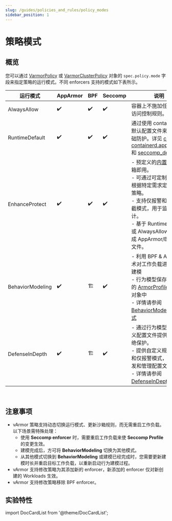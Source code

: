 ```yaml
---
slug: /guides/policies_and_rules/policy_modes
sidebar_position: 1
---
```


# 策略模式

## 概览

您可以通过 [VarmorPolicy](../../getting_started/usage_instructions#varmorpolicy) 或  [VarmorClusterPolicy](../../getting_started/usage_instructions#varmorclusterpolicy) 对象的 `spec.policy.mode` 字段来指定策略的运行模式。不同 enforcers 支持的模式如下表所示。

|运行模式|AppArmor|BPF|Seccomp|说明|
|------|--------|----|-------|---|
|AlwaysAllow|✔️|✔️|✔️|容器上不施加任何强制访问控制规则。|
|RuntimeDefault|✔️|✔️|✔️|通过使用 containerd 的默认配置文件来提供基础防护。详见 [cri-containerd.apparmor.d](https://github.com/containerd/containerd/blob/main/contrib/apparmor/template.go) 和 [seccomp_default](https://github.com/containerd/containerd/blob/main/contrib/seccomp/seccomp_default.go)。|
|EnhanceProtect|✔️|✔️|✔️|- 预定义的[内置规则](../built_in_rules/index.md)开箱即用。<br />- 可通过可定制的接口根据特定需求定制保护策略。<br />- 支持仅报警和报警拦截模式，用于监控和审计。<br />- 基于 RuntimeDefault 或 AlwaysAllow 模式生成 AppArmor/BPF 配置文件。|
|BehaviorModeling|✔️|🏗️|✔️|- 利用 BPF & Audit 技术对工作负载进行行为建模<br />- 行为模型保存在对应的 [ArmorProfileModel](https://github.com/bytedance/vArmor/blob/main/apis/varmor/v1beta1/armorprofilemodel_types.go) 对象中<br />- 详情请参阅 [BehaviorModeling 模式](behavior_modeling.md)|
|DefenseInDepth|✔️|🏗️|✔️|- 通过行为模型或自定义配置文件提供默认拒绝保护。<br />- 提供自定义规则接口和仅报警模式，方便开发和管理配置文件。<br />- 详情请参阅 [DefenseInDepth 模式](defense_in_depth.md)|

<br />

## 注意事项

* vArmor 策略支持动态切换运行模式、更新沙箱规则，而无需重启工作负载。以下场景需特殊处理：
  * 使用 **Seccomp enforcer** 时，需要重启工作负载来使 **Seccomp Profile** 的变更生效。
  * 建模完成后，方可将 **BehaviorModeling** 切换为其他模式。
  * 从其他模式切换到 **BehaviorModeling** 或建模已经完成时，您需要更新建模时长并重启目标工作负载，以重新启动行为建模过程。
* vArmor 支持修改策略为其添加新的 enforcer，新添加的 enforcer 仅对新创建的 Workloads 生效。
* vArmor 支持修改策略移除 BPF enforcer。

## 实验特性

import DocCardList from '@theme/DocCardList';

<DocCardList />
